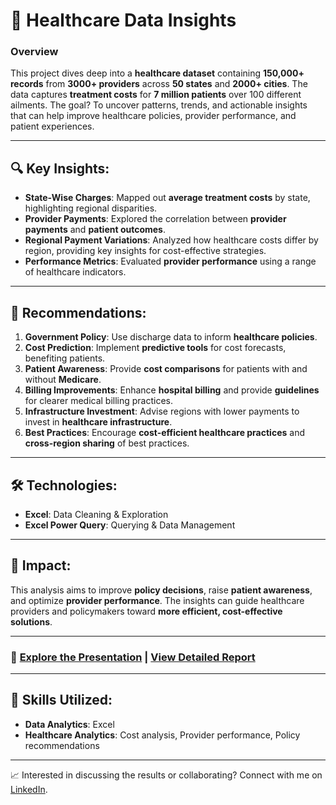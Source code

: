 # 🏥 Healthcare Data Insights

### Overview
This project dives deep into a **healthcare dataset** containing **150,000+ records** from **3000+ providers** across **50 states** and **2000+ cities**. The data captures **treatment costs** for **7 million patients** over 100 different ailments. The goal? To uncover patterns, trends, and actionable insights that can help improve healthcare policies, provider performance, and patient experiences.

---

## 🔍 Key Insights:
- **State-Wise Charges**: Mapped out **average treatment costs** by state, highlighting regional disparities.
- **Provider Payments**: Explored the correlation between **provider payments** and **patient outcomes**.
- **Regional Payment Variations**: Analyzed how healthcare costs differ by region, providing key insights for cost-effective strategies.
- **Performance Metrics**: Evaluated **provider performance** using a range of healthcare indicators.

---

## 📝 Recommendations:
1. **Government Policy**: Use discharge data to inform **healthcare policies**.
2. **Cost Prediction**: Implement **predictive tools** for cost forecasts, benefiting patients.
3. **Patient Awareness**: Provide **cost comparisons** for patients with and without **Medicare**.
4. **Billing Improvements**: Enhance **hospital billing** and provide **guidelines** for clearer medical billing practices.
5. **Infrastructure Investment**: Advise regions with lower payments to invest in **healthcare infrastructure**.
6. **Best Practices**: Encourage **cost-efficient healthcare practices** and **cross-region sharing** of best practices.

---

## 🛠️ Technologies:
- **Excel**: Data Cleaning & Exploration
- **Excel Power Query**: Querying & Data Management


---

## 🚀 Impact:
This analysis aims to improve **policy decisions**, raise **patient awareness**, and optimize **provider performance**. The insights can guide healthcare providers and policymakers toward **more efficient, cost-effective solutions**.

---

### 🌟 [Explore the Presentation](https://github.com/Popsy96/HealthCareDataAnalysis/blob/main/HealthCare_DataAnalysis_Report.pdf) | [View Detailed Report](https://github.com/Popsy96/HealthCareDataAnalysis/blob/main/Health_care_Provider_DataAnalysis_Report_poojit.pdf)

---

## 💼 Skills Utilized:
- **Data Analytics**: Excel
- **Healthcare Analytics**: Cost analysis, Provider performance, Policy recommendations

---

📈 Interested in discussing the results or collaborating? Connect with me on [LinkedIn](https://www.linkedin.com/in/poojitkasina-aus23/).
